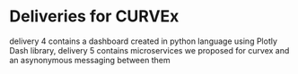 # Deliveries for CURVEx
delivery 4 contains a dashboard created in python language using Plotly Dash library,
delivery 5 contains microservices we proposed for curvex and an asynonymous messaging between them
